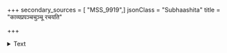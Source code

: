 +++
secondary_sources = [ "MSS_9919",]
jsonClass = "Subhaashita"
title = "काव्यप्रपञ्चचुञ्चू रचयति"

+++

<details><summary>Text</summary>

काव्यप्रपञ्चचुञ्चू रचयति काव्यं न सारविद् भवति।  
तरवः फलानि सुवते विन्दति सारं पतङ्गसमुदायः॥
</details>
